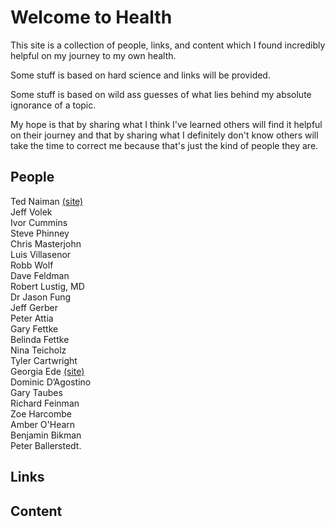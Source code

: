 # Welcome to Health

This site is a collection of people, links, and content which I found incredibly helpful on my journey to my own health.  

Some stuff is based on hard science and links will be provided.  

Some stuff is based on wild ass guesses of what lies behind my absolute ignorance of a topic.  

My hope is that by sharing what I think I've learned others will find it helpful on their journey and that by sharing what I definitely don't know others will take the time to correct me because that's just the kind of people they are.  

## People

Ted Naiman  [(site)](https://burnfatnotsugar.com)   
Jeff Volek  
Ivor Cummins  
Steve Phinney  
Chris Masterjohn  
Luis Villasenor  
Robb Wolf  
Dave Feldman  
Robert Lustig, MD  
Dr Jason Fung  
Jeff Gerber  
Peter Attia  
Gary Fettke  
Belinda Fettke  
Nina Teicholz  
Tyler Cartwright  
Georgia Ede  [(site)](http://www.diagnosisdiet.com)  
Dominic D’Agostino  
Gary Taubes  
Richard Feinman  
Zoe Harcombe  
Amber O'Hearn  
Benjamin Bikman  
Peter Ballerstedt. 


## Links

## Content
